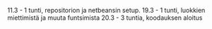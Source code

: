 11.3 - 1 tunti, repositorion ja netbeansin setup.
19.3 - 1 tunti, luokkien miettimistä ja muuta funtsimista
20.3 - 3 tuntia, koodauksen aloitus